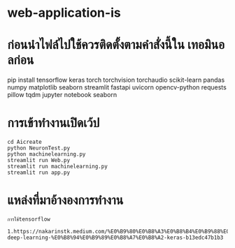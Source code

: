 # web-application-is


# ก่อนนำไฟล์ไปใช้ควรติดตั้งตามคำสั่งนี้ใน เทอมินอลก่อน

pip install tensorflow keras torch torchvision torchaudio scikit-learn pandas numpy matplotlib seaborn streamlit fastapi uvicorn opencv-python requests pillow tqdm jupyter notebook seaborn

# การเข้าทำงานเปิดเว้ป
    cd Aicreate
    python NeuronTest.py
    python machinelearning.py
    streamlit run Web.py
    streamlit run machinelearning.py
    streamlit run app.py

# แหล่งที่มาอ้างองการทำงาน

    การใช้tensorflow 
        1.https://nakarinstk.medium.com/%E0%B9%80%E0%B8%A3%E0%B8%B4%E0%B9%88%E0%B8%A1%E0%B8%95%E0%B9%89%E0%B8%99-deep-learning-%E0%B8%94%E0%B9%89%E0%B8%A7%E0%B8%A2-keras-b13edc47b1b3



